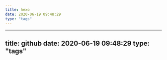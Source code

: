 ```yaml
---
title: hexo
date: 2020-06-19 09:48:29
type: "tags"
---
```


---
title: github
date: 2020-06-19 09:48:29
type: "tags"
---
